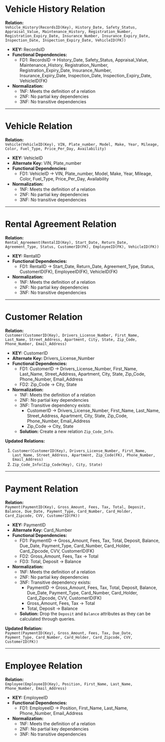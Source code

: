 # Vehicle History Relation
**Relation:**  
`Vehicle_History(RecordsID(Key), History_Date, Safety_Status, Appraisal_Value, Maintenance_History, Registration_Number, Registration_Expiry_Date, Insurance_Number, Insurance_Expiry_Date, Inspection_Date, Inspection_Expiry_Date, VehicleID(FK))`

- **KEY:** RecordsID  
- **Functional Dependencies:**  
  - FD1: RecordsID -> History_Date, Safety_Status, Appraisal_Value, Maintenance_History, Registration_Number, Registration_Expiry_Date, Insurance_Number, Insurance_Expiry_Date, Inspection_Date, Inspection_Expiry_Date, VehicleID(FK)  
- **Normalization:**  
  - 1NF: Meets the definition of a relation  
  - 2NF: No partial key dependencies  
  - 3NF: No transitive dependencies  

---

# Vehicle Relation
**Relation:**  
`Vehicle(VehicleID(Key), VIN, Plate_number, Model, Make, Year, Mileage, Color, Fuel_Type, Price_Per_Day, Availability)`

- **KEY:** VehicleID  
- **Alternate Key:** VIN, Plate_number  
- **Functional Dependencies:**  
  - FD1: VehicleID -> VIN, Plate_number, Model, Make, Year, Mileage, Color, Fuel_Type, Price_Per_Day, Availability  
- **Normalization:**  
  - 1NF: Meets the definition of a relation  
  - 2NF: No partial key dependencies  
  - 3NF: No transitive dependencies  

---

# Rental Agreement Relation
**Relation:**  
`Rental_Agreement(RentalID(Key), Start_Date, Return_Date, Agreement_Type, Status, CustomerID(FK), EmployeeID(FK), VehicleID(FK))`

- **KEY:** RentalID  
- **Functional Dependencies:**  
  - FD1: RentalID -> Start_Date, Return_Date, Agreement_Type, Status, CustomerID(FK), EmployeeID(FK), VehicleID(FK)  
- **Normalization:**  
  - 1NF: Meets the definition of a relation  
  - 2NF: No partial key dependencies  
  - 3NF: No transitive dependencies  

---

# Customer Relation
**Relation:**  
`Customer(CustomerID(Key), Drivers_License_Number, First_Name, Last_Name, Street_Address, Apartment, City, State, Zip_Code, Phone_Number, Email_Address)`

- **KEY:** CustomerID  
- **Alternate Key:** Drivers_License_Number  
- **Functional Dependencies:**  
  - FD1: CustomerID -> Drivers_License_Number, First_Name, Last_Name, Street_Address, Apartment, City, State, Zip_Code, Phone_Number, Email_Address  
  - FD2: Zip_Code -> City, State  
- **Normalization:**  
  - 1NF: Meets the definition of a relation  
  - 2NF: No partial key dependencies  
  - 3NF: Transitive dependency exists:  
    - CustomerID -> Drivers_License_Number, First_Name, Last_Name, Street_Address, Apartment, City, State, Zip_Code, Phone_Number, Email_Address  
    - Zip_Code -> City, State  
  - **Solution:** Create a new relation `Zip_Code_Info`.

**Updated Relations:**  
1. `Customer(CustomerID(Key), Drivers_License_Number, First_Name, Last_Name, Street_Address, Apartment, Zip_Code(FK), Phone_Number, Email_Address)`  
2. `Zip_Code_Info(Zip_Code(Key), City, State)`

---

# Payment Relation
**Relation:**  
`Payment(PaymentID(Key), Gross_Amount, Fees, Tax, Total, Deposit, Balance, Due_Date, Payment_Type, Card_Number, Card_Holder, Card_Zipcode, CVV, CustomerID(FK))`

- **KEY:** PaymentID  
- **Alternate Key:** Card_Number  
- **Functional Dependencies:**  
  - FD1: PaymentID -> Gross_Amount, Fees, Tax, Total, Deposit, Balance, Due_Date, Payment_Type, Card_Number, Card_Holder, Card_Zipcode, CVV, CustomerID(FK)  
  - FD2: Gross_Amount, Fees, Tax -> Total  
  - FD3: Total, Deposit -> Balance  
- **Normalization:**  
  - 1NF: Meets the definition of a relation  
  - 2NF: No partial key dependencies  
  - 3NF: Transitive dependency exists:  
    - PaymentID -> Gross_Amount, Fees, Tax, Total, Deposit, Balance, Due_Date, Payment_Type, Card_Number, Card_Holder, Card_Zipcode, CVV, CustomerID(FK)  
    - Gross_Amount, Fees, Tax -> Total  
    - Total, Deposit -> Balance  
  - **Solution:** Drop the `Deposit` and `Balance` attributes as they can be calculated through queries.

**Updated Relation:**  
`Payment(PaymentID(Key), Gross_Amount, Fees, Tax, Due_Date, Payment_Type, Card_Number, Card_Holder, Card_Zipcode, CVV, CustomerID(FK))`

---

# Employee Relation
**Relation:**  
`Employee(EmployeeID(Key), Position, First_Name, Last_Name, Phone_Number, Email_Address)`

- **KEY:** EmployeeID  
- **Functional Dependencies:**  
  - FD1: EmployeeID -> Position, First_Name, Last_Name, Phone_Number, Email_Address  
- **Normalization:**  
  - 1NF: Meets the definition of a relation  
  - 2NF: No partial key dependencies  
  - 3NF: No transitive dependencies
